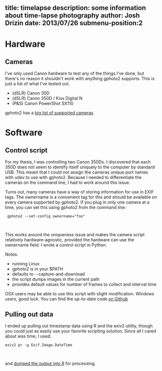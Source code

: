 title: timelapse
description: some information about time-lapse photography
author: Josh Drizin
date: 2013/07/26
submenu-position:2
---
<script src="/js/highlight.pack.js"></script>
<script>hljs.initHighlightingOnLoad();</script>

# Hardware

## Cameras

I've only used Canon hardware to test any of the things I've done, but there's 
no reason it shouldn't work with anything gphoto2 supports. This is just a list 
of what I've tested out.

 * (dSLR) Canon 30D
 * (dSLR) Canon 350D / Kiss Digital N
 * (P&S) Canon PowerShot SX110

gphoto2 has a [big list of supported cameras](http://www.gphoto.org/doc/remote/)

# Software

## Control script

For my thesis, I was controlling two Canon 350Ds. I discovered that each 350D 
does not seem to identify itself uniquely to the computer by standard USB. This 
meant that I could not assign the cameras unique port names with udev to use 
with gphoto2. Because I needed to differentiate the cameras on the command line, 
I had to work around this issue. 

Turns out, many cameras have a way of storing information for use in EXIF tags. 
The ownername is a convenient tag for this and should be available on every 
camera supported by gphoto2. If you plug in only one camera at a time, you can 
set this using gphoto2 from the command 
line:

<pre><code> gphoto2 --set-config ownername="foo"</code></pre><br />
This works around the uniqueness issue and makes the camera script relatively 
hardware-agnostic, provided the hardware can use the ownername field. I wrote a
control script in Python.

Notes:
 * running Linux
 * gphoto2 is in your $PATH
 * defaults to --capture-and-download
 * the script dumps images in the current path
 * provides default values for number of frames to collect and interval time

OSX users may be able to use this script with slight modification. Windows 
users, good luck. You can find the up-to-date code [on Github](https://github.com/jdrizin/timelapse-utilities/blob/master/camera.py)

## Pulling out data

I ended up pulling out timestamp data using R and the exiv2 utility, though you 
could just as easily use your favorite scripting solution. Since all I cared 
about was time, I used:

<pre><code>exiv2 pr -g Exif.Image.DateTime </code></pre><br />
and [dumped the output into R](https://github.com/jdrizin/Drizin-thesis-code/blob/master/10_extractTimestamps.r) for processing.
